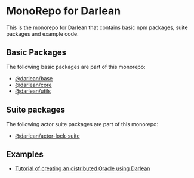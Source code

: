 # MonoRepo for Darlean

This is the monorepo for Darlean that contains basic npm packages, suite packages and example code.

## Basic Packages
The following basic packages are part of this monorepo:
* [@darlean/base](base)
* [@darlean/core](core)
* [@darlean/utils](utils)

## Suite packages
The following actor suite packages are part of this monorepo:
* [@darlean/actor-lock-suite](suites/actor-lock-suite)

## Examples
* [Tutorial of creating an distributed Oracle using Darlean](examples)

